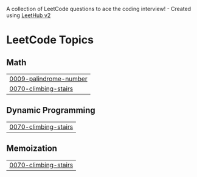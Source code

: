 A collection of LeetCode questions to ace the coding interview! - Created using [LeetHub v2](https://github.com/arunbhardwaj/LeetHub-2.0)
<!---LeetCode Topics Start-->
# LeetCode Topics
## Math
|  |
| ------- |
| [0009-palindrome-number](https://github.com/SriramV1212/LeetCode/tree/master/0009-palindrome-number) |
| [0070-climbing-stairs](https://github.com/SriramV1212/LeetCode/tree/master/0070-climbing-stairs) |
## Dynamic Programming
|  |
| ------- |
| [0070-climbing-stairs](https://github.com/SriramV1212/LeetCode/tree/master/0070-climbing-stairs) |
## Memoization
|  |
| ------- |
| [0070-climbing-stairs](https://github.com/SriramV1212/LeetCode/tree/master/0070-climbing-stairs) |
<!---LeetCode Topics End-->